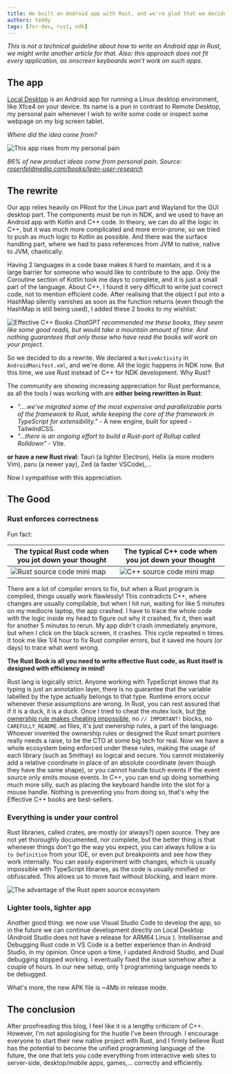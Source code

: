 ```yaml
---
title: We built an Android app with Rust, and we're glad that we decided to
authors: teddy
tags: [for-dev, rust, ndk]
---
```


*This is not a technical guideline about how to write an Android app in Rust, we might write another article for that. Also: this approach does not fit every application, as onscreen keyboards won't work on such apps.*

## The app

[Local Desktop](/) is an Android app for running a Linux desktop environment, like Xfce4 on your device. Its name is a pun in contrast to Remote Desktop, my personal pain whenever I wish to write some code or inspect some webpage on my big screen tablet.

*Where did the idea come from?*

![This app rises from my personal pain](/img/blog/personal-pain.jpg)

*86% of new product ideas come from personal pain. Source: [rosenfeldmedia.com/books/lean-user-research](https://rosenfeldmedia.com/books/lean-user-research)*

## The rewrite

Our app relies heavily on PRoot for the Linux part and Wayland for the GUI desktop part. The components must be run in NDK, and we used to have an Android app with Kotlin and C++ code. In theory, we can do all the logic in C++, but it was much more complicated and more error-prone, so we tried to push as much logic to Kotlin as possible. And there was the surface handling part, where we had to pass references from JVM to native, native to JVM, chaotically.

Having 2 languages in a code base makes it hard to maintain, and it is a large barrier for someone who would like to contribute to the app. Only the Coroutine section of Kotlin took me days to complete, and it is just a small part of the language. About C++, I found it very difficult to write just correct code, not to mention efficient code. After realising that the object I put into a HashMap silently vanishes as soon as the function returns (even though the HashMap is still being used), I added these 2 books to my wishlist:

![Effective C++ Books](/img/blog/effective-cpp-books.webp)
*ChatGPT recommended me these books, they seem like some good reads, but would take a mountain amount of time. And nothing guarantees that only those who have read the books will work on your project*.

So we decided to do a rewrite. We declared a `NativeActivity` in `AndroidManifest.xml`, and we're done. All the logic happens in NDK now. But this time, we use Rust instead of C++ for NDK development. Why Rust?

The community are showing increasing appreciation for Rust performance, as all the tools I was working with are **either being rewritten in Rust**:

- *"....we've migrated some of the most expensive and parallelizable parts of the framework to Rust, while keeping the core of the framework in TypeScript for extensibility."* - A new engine, built for speed - TailwindCSS.
- *"...there is an ongoing effort to build a Rust-port of Rollup called Rolldown"* - Vite.

**or have a new Rust rival**: Tauri (a lighter Electron), Helix (a more modern Vim), paru (a newer yay), Zed (a faster VSCode),...

Now I sympathise with this appreciation.

## The Good

### Rust enforces correctness

Fun fact:

| The typical Rust code when you jot down your thought | The typical C++ code when you jot down your thought |
| - | - |
| <img src="/img/blog/mini-map-errors-rust.webp" className="block m-auto !max-w-[100px]" alt="Rust source code mini map" /> | <img src="/img/blog/mini-map-errors-cpp.webp" className="block m-auto !max-w-[100px]" alt="C++ source code mini map" /> |

There are a lot of compiler errors to fix, but when a Rust program is compiled, things usually work flawlessly! This contradicts C++, where changes are usually compilable, but when I hit run, waiting for like 5 minutes on my mediocre laptop, the app crashed. I have to trace the whole code with the logic inside my head to figure out why it crashed, fix it, then wait for another 5 minutes to rerun. My app didn't crash immediately anymore, but when I click on the black screen, it crashes. This cycle repeated n times. It took me like 1/4 hour to fix Rust compiler errors, but it saved me hours (or days) to trace what went wrong.

**The Rust Book is all you need to write effective Rust code, as Rust itself is designed with efficiency in mind!**

Rust lang is logically strict. Anyone working with TypeScript knows that its typing is just an annotation layer, there is no guarantee that the variable labelled by the type actually belongs to that type. Runtime errors occur whenever these assumptions are wrong. In Rust, you can rest assured that if it is a duck, it is a duck. Once I tried to cheat the mutex lock, but [the ownership rule makes cheating impossible](https://users.rust-lang.org/t/how-does-read-value-wrapped-inside-arc-mutex-without-acquiring-a-lock/65650/3), no `// IMPORTANT!` blocks, no `CAREFULLY_README.md` files, it's just ownership rules, a part of the language. Whoever invented the ownership rules or designed the Rust smart pointers really needs a raise, to be the CTO at some big tech for real. Now we have a whole ecosystem being enforced under these rules, making the usage of each library (such as Smithay) so logical and secure. You cannot mistakenly add a relative coordinate in place of an absolute coordinate (even though they have the same shape), or you cannot handle touch events if the event source only emits mouse events. In C++, you can end up doing something much more silly, such as placing the keyboard handle into the slot for a mouse handle. Nothing is preventing you from doing so, that's why the Effective C++ books are best-sellers.

### Everything is under your control

Rust libraries, called crates, are mostly (or always?) open source. They are not yet thoroughly documented, nor complete, but the better thing is that whenever things don't go the way you expect, you can always follow a `Go to Definition` from your IDE, or even put breakpoints and see how they work internally. You can easily experiment with changes, which is usually impossible with TypeScript libraries, as the code is usually minified or obfuscated. This allows us to move fast without blocking, and learn more.

![The advantage of the Rust open source ecosystem](/img/blog/rust-open-source-ecosystem-advantage.webp)

### Lighter tools, lighter app

Another good thing: we now use Visual Studio Code to develop the app, so in the future we can continue development directly on Local Desktop (Android Studio does not have a release for ARM64 Linux ). Intellisense and Debugging Rust code in VS Code is a better experience than in Android Studio, in my opinion. Once upon a time, I updated Android Studio, and Dual debugging stopped working. I eventually fixed the issue somehow after a couple of hours. In our new setup, only 1 programming language needs to be debugged.

What's more, the new APK file is ~4Mb in release mode.

## The conclusion

After proofreading this blog, I feel like it is a lengthy criticism of C++. However, I'm not apologising for the hustle I've been through. I encourage everyone to start their new native project with Rust, and I firmly believe Rust has the potential to become the unified programming language of the future, the one that lets you code everything from interactive web sites to server-side, desktop/mobile apps, games,... correctly and efficiently.
